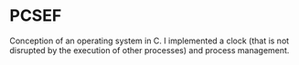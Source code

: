 # PCSEF
Conception of an operating system in C. I implemented a clock (that is not disrupted by the execution of other processes) and process management.
